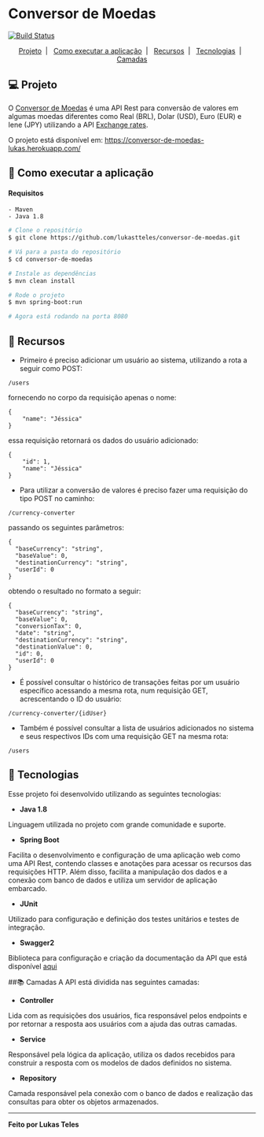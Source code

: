 # Conversor de Moedas

[![Build Status](https://travis-ci.com/lukastteles/conversor-de-moedas.svg?branch=main)](https://travis-ci.com/lukastteles/conversor-de-moedas)

<p align="center">
  <a href="#-projeto">Projeto</a>&nbsp;&nbsp;|&nbsp;&nbsp;
  <a href="#-como-executar-a-aplicacao">Como executar a aplicação</a>&nbsp;&nbsp;|&nbsp;&nbsp
  <a href="#-recursos">Recursos</a>&nbsp;&nbsp;|&nbsp;&nbsp;
  <a href="#-tecnologias">Tecnologias</a>&nbsp;&nbsp;|&nbsp;&nbsp;
  <a href="#-camadas">Camadas</a>
</p>

## 💻 Projeto
O [Conversor de Moedas](https://github.com/lukastteles/conversor-de-moedas) é uma API Rest para conversão de valores
em algumas moedas diferentes como Real (BRL), Dolar (USD), Euro (EUR) e Iene (JPY) utilizando
a API [Exchange rates](https://exchangeratesapi.io/).

O projeto está disponível em: https://conversor-de-moedas-lukas.herokuapp.com/

## 🔨 Como executar a aplicação

#### Requisitos
    - Maven
    - Java 1.8

```bash
# Clone o repositório
$ git clone https://github.com/lukastteles/conversor-de-moedas.git

# Vá para a pasta do repositório
$ cd conversor-de-moedas

# Instale as dependências
$ mvn clean install

# Rode o projeto
$ mvn spring-boot:run

# Agora está rodando na porta 8080 
```

## 📃 Recursos
-  Primeiro é preciso adicionar um usuário ao sistema, utilizando a rota a seguir como POST:
```
/users
```

fornecendo no corpo da requisição apenas o nome:
```
{
    "name": "Jéssica"
}
```
essa requisição retornará os dados do usuário adicionado:
```
{
    "id": 1,
    "name": "Jéssica"
}
```
-  Para utilizar a conversão de valores é preciso fazer uma requisição do tipo POST no caminho:
```
/currency-converter
```

passando os seguintes parâmetros:
```
{
  "baseCurrency": "string",
  "baseValue": 0,
  "destinationCurrency": "string",
  "userId": 0
}
```
obtendo o resultado no formato a seguir:
```
{
  "baseCurrency": "string",
  "baseValue": 0,
  "conversionTax": 0,
  "date": "string",
  "destinationCurrency": "string",
  "destinationValue": 0,
  "id": 0,
  "userId": 0
}
```


-  É possível consultar o histórico de transações feitas por um usuário específico
acessando a mesma rota, num requisição GET, acrescentando o ID do usuário:
```
/currency-converter/{idUser}
```
-  Também é possível consultar a lista de usuários adicionados no sistema e seus respectivos IDs com uma requisição GET
na mesma rota:
```
/users
```

## 🧩 Tecnologias
Esse projeto foi desenvolvido utilizando as seguintes tecnologias:

-  **Java 1.8**

Linguagem utilizada no projeto com grande comunidade e suporte.

-  **Spring Boot**

Facilita o desenvolvimento e configuração de uma aplicação web como uma API Rest,
contendo classes e anotações para acessar os recursos das requisições HTTP.
Além disso, facilita a manipulação dos dados e a conexão com banco de dados e utiliza um servidor de aplicação embarcado.  

-  **JUnit**

Utilizado para configuração e definição dos testes unitários e testes de integração.

-  **Swagger2**

Biblioteca para configuração e criação da documentação da API que está disponível
[aqui](https://conversor-de-moedas-lukas.herokuapp.com/swagger-ui.html)


##📚 Camadas
A API está dividida nas seguintes camadas:

-  **Controller**

Lida com as requisições dos usuários, fica responsável pelos endpoints e por retornar a resposta aos usuários
com a ajuda das outras camadas.

-  **Service**
  
Responsável pela lógica da aplicação, utiliza os dados recebidos para construir a resposta com os modelos de dados
definidos no sistema.

-  **Repository**

Camada responsável pela conexão com o banco de dados e realização das consultas para obter os objetos armazenados. 

---
**Feito por Lukas Teles**